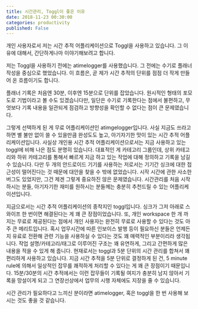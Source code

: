 ```yaml
---
title: 시간관리, Toggl이 좋은 이유
date: 2018-11-23 00:30:00
categories: productivity
published: False
---
```


개인 사용자로서 저는 시간 추적 어플리케이션으로 Toggl을 사용하고 있습니다. 그 이유에 대해서, 간단하게나마 이야기해보려고 합니다.

저는 Toggl을 사용하기 전에는 atimelogger를 사용했습니다. 그 전에는 수기로 플래너 작성을 중심으로 했었습니다. 이 흐름은, 곧 제가 시간 추적의 단위를 점점 더 작게 만들어 온 흐름이기도 합니다.

플래너 기록은 처음엔 30분, 이후엔 15분으로 단위를 잡았습니다. 원시적인 형태의 포모도로 기법이라고 볼 수도 있겠습니다만, 일단은 수기로 기록한다는 점에서 불편하고, 무엇보다 기록 내용을 일관되게 점검하고 방향성을 확인할 수 없다는 점이 큰 문제였습니다.

그렇게 선택하게 된 게 무료 어플리케이션인 atimgelogger입니다. 사실 지금도 쓰라고 하면 별 불만 없이 쓸 수 있을만큼 완성도도 높고, 아기자기한 맛이 있는 시간 추적 어플리케이션입니다. 사실상 개인용 시간 추적 어플리케이션으로서는 지금 사용하고 있는 toggl에 비해 나은 점도 분명히 있습니다. 대표적인 게 카테고리 그룹인데, 상위 카테고리와 하위 카테고리를 통해서 빠르게 지금 하고 있는 작업에 대해 정의하고 기록을 남길 수 있습니다. 다만 두 개의 안드로이드 기기를 사용하는 저로서는 기기간 싱크에 대한 접근성이 떨어진다는 것 때문에 대안을 찾을 수 밖에 없었습니다. 시작 시간에 관한 사소한 버그도 있었지만, 그건 제겐 그렇게 중요하진 않은 문제였습니다. 시간관리를 처음 시작하시는 분들, 아기자기한 재미를 원하시는 분들께는 충분히 추천드릴 수 있는 어플리케이션입니다.

지금으로서는 시간 추적 어플리케이션의 종착지인 toggl입니다. 싱크가 그저 아래로 스와이프 한 번이면 해결된다는 게 꽤 큰 장점이었습니다. 또, 개인 workspace 한 개 까지는 무료로 제공된다는 점에서 개인 사용자는 완전히 무료로 사용할 수 있다는 것도 아주 큰 메리트입니다. 혹시 업무시간에 따른 인보이스 발행 등이 필요하신 분들은 언제든지 유료로 전환해 관련 기능을 사용하실 수 있다는 것도 꽤 매력적인 부분이리라 생각됩니다. 작업 설명/카테고리/태그로 이루어진 구조는 꽤 유연하게, 그리고 간편하게 많은 내용을 적을 수 있게 해 줍니다. 현재로서는 toggl과 5분 단위의 시간 관리를 합쳐서 꽤 편리하게 사용하고 있습니다. 지금 시간 추적을 5분 단위로 결정하게 된 건, 5 minute rule에 의해서 일상적인 잡무를 쾌적하게 처리할 수 있다는 게 꽤 큰 장점이기 때문입니다. 15분/30분의 시간 추적에서는 이런 잡무들이 기록될 여지가 충분히 남지 않아서 기록을 망설이게 되고 그 연장선상에서 업무의 시행 자체에도 지장을 줄 수 있습니다.

시간 관리가 필요하다고 느끼신 분이라면 atimelogger, 혹은 toggl을 한 번 사용해 보시는 것도 좋을 것 같습니다.
